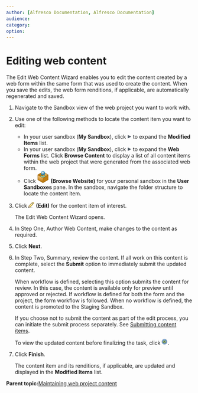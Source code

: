 ```yaml
---
author: [Alfresco Documentation, Alfresco Documentation]
audience: 
category: 
option: 
---
```


# Editing web content

The Edit Web Content Wizard enables you to edit the content created by a web form within the same form that was used to create the content. When you save the edits, the web form renditions, if applicable, are automatically regenerated and saved.

1.  Navigate to the Sandbox view of the web project you want to work with.

2.  Use one of the following methods to locate the content item you want to edit:

    -   In your user sandbox \(**My Sandbox**\), click ![Expand](../images/im-expand.png) to expand the **Modified Items** list.
    -   In your user sandbox \(**My Sandbox**\), click ![Expand](../images/im-expand.png) to expand the **Web Forms** list. Click **Browse Content** to display a list of all content items within the web project that were generated from the associated web form.
    -   Click ![Browse Website](../images/im-browsewebsite.png) **\(Browse Website\)** for your personal sandbox in the **User Sandboxes** pane. In the sandbox, navigate the folder structure to locate the content item.
3.  Click ![Edit](../images/im-edit.png) **\(Edit\)** for the content item of interest.

    The Edit Web Content Wizard opens.

4.  In Step One, Author Web Content, make changes to the content as required.

5.  Click **Next**.

6.  In Step Two, Summary, review the content. If all work on this content is complete, select the **Submit** option to immediately submit the updated content.

    When workflow is defined, selecting this option submits the content for review. In this case, the content is available only for preview until approved or rejected. If workflow is defined for both the form and the project, the form workflow is followed. When no workflow is defined, the content is promoted to the Staging Sandbox.

    If you choose not to submit the content as part of the edit process, you can initiate the submit process separately. See [Submitting content items](tuh-wcm-content-submit.md).

    To view the updated content before finalizing the task, click ![Preview](../images/im-preview.png).

7.  Click **Finish**.

    The content item and its renditions, if applicable, are updated and displayed in the **Modified Items** list.


**Parent topic:**[Maintaining web project content](../concepts/cuh-wcm-content.md)

